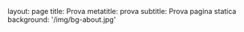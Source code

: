 layout: page
title: Prova
metatitle: prova
subtitle: Prova pagina statica
background: '/img/bg-about.jpg'
